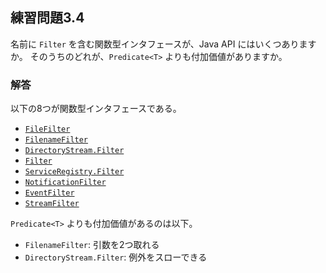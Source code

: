 ## 練習問題3.4

名前に `Filter` を含む関数型インタフェースが、Java API にはいくつありますか。
そのうちのどれが、`Predicate<T>` よりも付加価値がありますか。

### 解答
以下の8つが関数型インタフェースである。
* [`FileFilter`](https://docs.oracle.com/javase/jp/11/docs/api/java.base/java/io/FileFilter.html)
* [`FilenameFilter`](https://docs.oracle.com/javase/jp/11/docs/api/java.base/java/io/FilenameFilter.html)
* [`DirectoryStream.Filter`](https://docs.oracle.com/javase/jp/8/docs/api/java/nio/file/DirectoryStream.Filter.html)
* [`Filter`](https://docs.oracle.com/javase/jp/8/docs/api/java/util/logging/Filter.html)
* [`ServiceRegistry.Filter`](https://docs.oracle.com/javase/jp/8/docs/api/javax/imageio/spi/ServiceRegistry.Filter.html)
* [`NotificationFilter`](https://docs.oracle.com/javase/jp/8/docs/api/javax/management/NotificationFilter.html)
* [`EventFilter`](https://docs.oracle.com/javase/jp/8/docs/api/javax/xml/stream/EventFilter.html)
* [`StreamFilter`](https://docs.oracle.com/javase/jp/8/docs/api/javax/xml/stream/StreamFilter.html)

`Predicate<T>` よりも付加価値があるのは以下。
* `FilenameFilter`: 引数を2つ取れる
* `DirectoryStream.Filter`: 例外をスローできる
